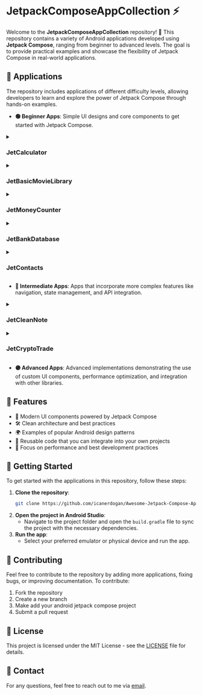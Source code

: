 # JetpackComposeAppCollection ⚡️

Welcome to the **JetpackComposeAppCollection** repository! 🚀 This repository contains a variety of Android applications developed using **Jetpack Compose**, ranging from beginner to advanced levels. The goal is to provide practical examples and showcase the flexibility of Jetpack Compose in real-world applications.

## 📱 Applications

The repository includes applications of different difficulty levels, allowing developers to learn and explore the power of Jetpack Compose through hands-on examples.

- **🟢 Beginner Apps**: Simple UI designs and core components to get started with Jetpack Compose.

<details>
  <summary><h3>JetCalculator</h3></summary>
  
  JetCalculator - 1            |  JetCalculator - 2
  :-------------------------:|:-------------------------:
  ![JetCalculator - 1](https://github.com/user-attachments/assets/fdd29c6d-e844-4d75-8fd9-9f0dbfd8813c) | ![JetCalculator - 2](https://github.com/user-attachments/assets/c8432be4-2d9e-417c-923e-c2d5855d895d) |
</details>

<details>
  <summary><h3>JetBasicMovieLibrary</h3></summary>
  
  JetBasicMovieLibrary - 1            |  JetBasicMovieLibrary - 2
  :-------------------------:|:-------------------------:
  ![JetBasicMovieLibrary - 1](https://github.com/user-attachments/assets/c074a85f-e3cb-4aee-ad2c-ad66b848e8b8) | ![JetBasicMovieLibrary - 2](https://github.com/user-attachments/assets/c56be7c0-ff59-456c-84b5-2f7649566407)
</details>

<details>
  <summary><h3>JetMoneyCounter</h3></summary>
  
  JetMoneyCounter - 1            |  JetMoneyCounter - 2
  :-------------------------:|:-------------------------:
  ![JetMoneyCounter - 1](https://github.com/user-attachments/assets/c27750e4-b531-4a6e-a0f2-8baf8490ca9a) | ![JetMoneyCounter - 2](https://github.com/user-attachments/assets/45a5d145-7ccb-4ac4-a9bc-05b55d78dc74)
</details>

<details>
  <summary><h3>JetBankDatabase</h3></summary>
  
  JetBankDatabase - 1            |  JetBankDatabase - 2
  :-------------------------:|:-------------------------:
  ![JetBankDatabase - 1](https://github.com/user-attachments/assets/710d66fd-e5ec-41a7-9b06-ec83aa2663f8) | ![JetBankDatabase - 2](https://github.com/user-attachments/assets/88e0487f-ce11-4ed4-8bda-051cd9b71e77) 
</details>

<details>
  <summary><h3>JetContacts</h3></summary>
  
  JetContacts - 1            |  JetContacts - 2
  :-------------------------:|:-------------------------:
  ![JetContacts - 1](https://github.com/user-attachments/assets/ebb9e0e5-7dac-436e-bf85-d0510ab14fdb) | ![JetContacts - 2](https://github.com/user-attachments/assets/dd0b5fd1-1089-4b1e-a2b9-27b4b2a7abe7) 
</details>

- **🔵 Intermediate Apps**: Apps that incorporate more complex features like navigation, state management, and API integration.

<details>
  <summary><h3>JetCleanNote</h3></summary>
  
  JetCleanNote - 1            |  JetCleanNote - 2
  :-------------------------:|:-------------------------:
  ![JetCleanNote - 1](https://github.com/user-attachments/assets/41a5a803-802d-4f85-a56b-5b2486385d48) | ![JetCleanNote - 2](https://github.com/user-attachments/assets/4638e60d-7072-4d1d-933c-e0bb92a03747) 
</details>

<details>
  <summary><h3>JetCryptoTrade</h3></summary>
  
  JetCryptoTrade - 1            |  JetCryptoTrade - 2
  :-------------------------:|:-------------------------:
  ![JetCryptoTrade - 1](https://github.com/user-attachments/assets/ea3efce5-63ac-43b2-8eda-b9415f6b7706) | ![JetCryptoTrade - 2](https://github.com/user-attachments/assets/981a5538-dcbf-47b2-810d-adb54246da73) 
</details>

- **🟣 Advanced Apps**: Advanced implementations demonstrating the use of custom UI components, performance optimization, and integration with other libraries.
<!--
<details>
  <summary>🟣 Advanced Apps</summary>
  
  - **Counter App**: A simple app with increment and reset functionality to understand state management.
  - **Todo List**: A basic to-do list app demonstrating list rendering and user input handling.
  - **Basic Calculator**: A lightweight calculator showcasing user interaction with Jetpack Compose components.
</details>
-->
## 🌟 Features

- 🧩 Modern UI components powered by Jetpack Compose
- 🛠 Clean architecture and best practices
- 🌍 Examples of popular Android design patterns
- 🔄 Reusable code that you can integrate into your own projects
- 🚀 Focus on performance and best development practices

## 🚀 Getting Started

To get started with the applications in this repository, follow these steps:

1. **Clone the repository**:
    ```bash
    git clone https://github.com/icanerdogan/Awesome-Jetpack-Compose-App-Collection.git
    ```
2. **Open the project in Android Studio**:
    - Navigate to the project folder and open the `build.gradle` file to sync the project with the necessary dependencies.
3. **Run the app**:
    - Select your preferred emulator or physical device and run the app.

## 🤝 Contributing

Feel free to contribute to the repository by adding more applications, fixing bugs, or improving documentation. To contribute:

1. Fork the repository
2. Create a new branch
3. Make add your android jetpack compose project
4. Submit a pull request

## 📄 License

This project is licensed under the MIT License - see the [LICENSE](LICENSE.md) file for details.

## 📧 Contact

For any questions, feel free to reach out to me via [email](mailto:ibrahimcan.erdogann@gmail.com).
